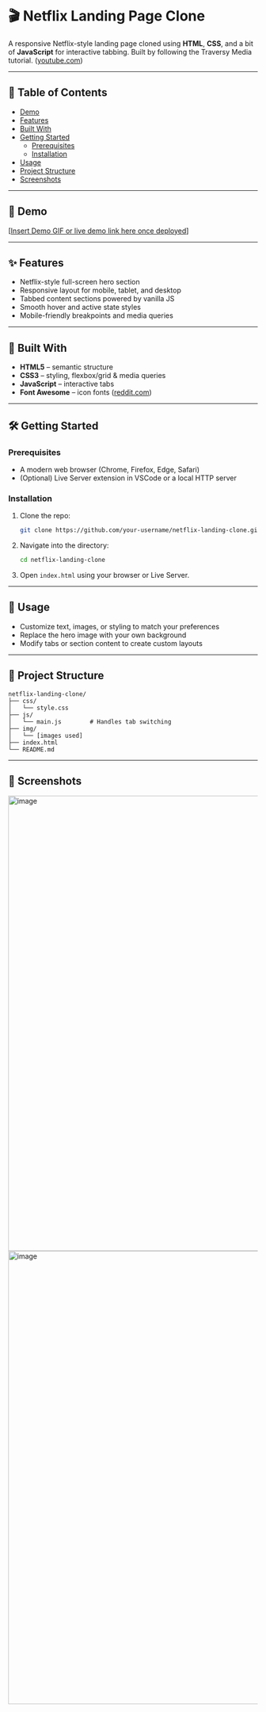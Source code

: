 # 🎬 Netflix Landing Page Clone

A responsive Netflix-style landing page cloned using **HTML**, **CSS**, and a bit of **JavaScript** for interactive tabbing. Built by following the Traversy Media tutorial. ([youtube.com][1])

---

## 🚀 Table of Contents

* [Demo](#demo)
* [Features](#features)
* [Built With](#built-with)
* [Getting Started](#getting-started)
  * [Prerequisites](#prerequisites)
  * [Installation](#installation)
* [Usage](#usage)
* [Project Structure](#project-structure)
* [Screenshots](#screenshots)

---

## 🎥 Demo

\[[Insert Demo GIF or live demo link here once deployed](https://blah-bleh-hmm.github.io/netflix-homepage-clone/)]

---

## ✨ Features

* Netflix-style full-screen hero section
* Responsive layout for mobile, tablet, and desktop
* Tabbed content sections powered by vanilla JS
* Smooth hover and active state styles
* Mobile-friendly breakpoints and media queries

---

## 🧱 Built With

* **HTML5** – semantic structure
* **CSS3** – styling, flexbox/grid & media queries
* **JavaScript** – interactive tabs
* **Font Awesome** – icon fonts ([reddit.com][2])

---

## 🛠️ Getting Started

### Prerequisites

* A modern web browser (Chrome, Firefox, Edge, Safari)
* (Optional) Live Server extension in VSCode or a local HTTP server

### Installation

1. Clone the repo:

   ```bash
   git clone https://github.com/your-username/netflix-landing-clone.git
   ```
2. Navigate into the directory:

   ```bash
   cd netflix-landing-clone
   ```
3. Open `index.html` using your browser or Live Server.

---

## 🚧 Usage

* Customize text, images, or styling to match your preferences
* Replace the hero image with your own background
* Modify tabs or section content to create custom layouts

---

## 📁 Project Structure

```
netflix-landing-clone/
├── css/
│   └── style.css
├── js/
│   └── main.js        # Handles tab switching
├── img/
│   └── [images used]
├── index.html
└── README.md
```

---

## 📸 Screenshots

<img width="1919" height="919" alt="image" src="https://github.com/user-attachments/assets/3e595b9d-5ae8-4393-9f1b-48774a5a16f3" />
<img width="1917" height="915" alt="image" src="https://github.com/user-attachments/assets/3fafc516-bb81-4b1e-8cd3-23022cbb74ac" />



[1]: https://www.youtube.com/watch?v=P7t13SGytRk&utm_source=chatgpt.com "Build a Netflix Landing Page Clone with HTML, CSS & JS - YouTube"
[2]: https://www.reddit.com/r/learnprogramming/comments/12s75qi/ive_learned_html5_css3_and_js_but_im_lost/?utm_source=chatgpt.com "I've learned HTML5, CSS3, and JS but I'm lost. - Reddit"
